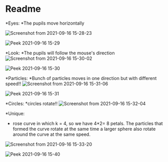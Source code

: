 # Readme

*Eyes:
*The pupils move horizontally

![Screenshot from 2021-09-16 15-28-23](https://user-images.githubusercontent.com/41777532/133674973-9ce73890-6cb6-481e-8369-3b80828a5e39.png)

![Peek 2021-09-16 15-29](https://user-images.githubusercontent.com/41777532/133675058-b235374c-7d06-424e-9d4b-a4a0a50db606.gif)


*Look:
*The pupils will follow the mouse's direction
![Screenshot from 2021-09-16 15-30-02](https://user-images.githubusercontent.com/41777532/133675233-0734bfca-4ded-4cdb-bb52-810c867f5a72.png)

![Peek 2021-09-16 15-30](https://user-images.githubusercontent.com/41777532/133675177-21acee85-ab41-47b2-af9b-f2e66d55371d.gif)

*Particles:
*Bunch of particles moves in one direction but with different speed!!
![Screenshot from 2021-09-16 15-31-06](https://user-images.githubusercontent.com/41777532/133675336-66a39d87-d974-41bb-aa93-11396358756f.png)

![Peek 2021-09-16 15-31](https://user-images.githubusercontent.com/41777532/133675350-efff0289-179e-4c49-8cb1-0e5d1f98b6e4.gif)

*Circles:
*circles rotate!!
![Screenshot from 2021-09-16 15-32-04](https://user-images.githubusercontent.com/41777532/133675431-f3dca0fb-1ab2-4050-bc3b-c428665013ba.png)

*Unique:
* rose curve in which k  = 4, so we have 4*2= 8 petals. The particles that formed the curve rotate at the same time a larger sphere also rotate around the curve at the same speed.

![Screenshot from 2021-09-16 15-33-20](https://user-images.githubusercontent.com/41777532/133675951-d85e425d-746d-4a94-b022-01c40eda5229.png)

![Peek 2021-09-16 15-40](https://user-images.githubusercontent.com/41777532/133675583-6a8d56e0-28d6-4867-a975-0c5d517775ab.gif)
